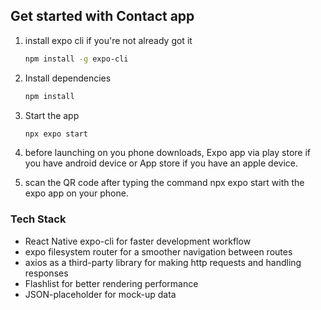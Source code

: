 
## Get started with Contact app

1. install expo cli if you're not already got it 
   ```bash
   npm install -g expo-cli
   ```

1. Install dependencies

   ```bash
   npm install
   ```

2. Start the app

   ```bash
   npx expo start
   ```
4. before launching on you phone downloads, Expo app via play store if you have android device or App store if you have an apple device.

5. scan the QR code after typing the command npx expo start with the expo app on your phone.

### Tech Stack
- React Native expo-cli for faster development workflow
- expo filesystem router for a smoother navigation between routes
- axios as a third-party library for making http requests and handling responses
- Flashlist for better rendering performance
- JSON-placeholder for mock-up data


